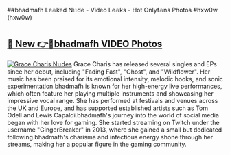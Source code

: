##bhadmafh Le𝚊ked N𝚞de - Video Le𝚊ks - Hot Onlyf𝚊ns Photos #hxw0w (hxw0w)

# <h2><a href="https://mediaupload.pro?title=bhadmafh&ref=9FEB">🔗 New 👉🔴bhadmafh VIDEO Photos</a></h2>

[![Grace Charis N𝚞des](https://i.imgur.com/rIISA9y.gif)](https://mediaupload.pro?title=bhadmafh&ref=9FEB)
Grace Charis has released several singles and EPs since her debut, including "Fading Fast", "Ghost", and "Wildflower". Her music has been praised for its emotional intensity, melodic hooks, and sonic experimentation.bhadmafh is known for her high-energy live performances, which often feature her playing multiple instruments and showcasing her impressive vocal range. She has performed at festivals and venues across the UK and Europe, and has supported established artists such as Tom Odell and Lewis Capaldi.bhadmafh's journey into the world of social media began with her love for gaming. She started streaming on Twitch under the username "GingerBreaker" in 2013, where she gained a small but dedicated following.bhadmafh's charisma and infectious energy shone through her streams, making her a popular figure in the gaming community.